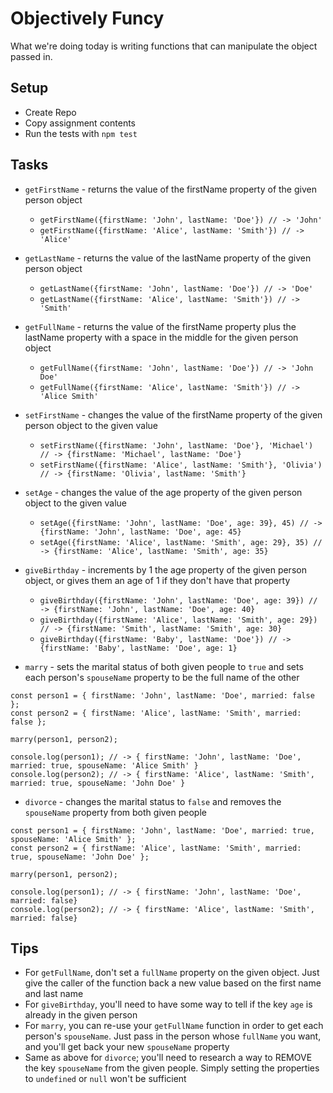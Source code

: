 # Objectively Funcy

What we're doing today is writing functions that can manipulate the object passed in.

## Setup

* Create Repo
* Copy assignment contents
* Run the tests with `npm test`

## Tasks

* `getFirstName` - returns the value of the firstName property of the given person object
  * `getFirstName({firstName: 'John', lastName: 'Doe'}) // -> 'John'`
  * `getFirstName({firstName: 'Alice', lastName: 'Smith'}) // -> 'Alice'`

* `getLastName` - returns the value of the lastName property of the given person object
  * `getLastName({firstName: 'John', lastName: 'Doe'}) // -> 'Doe'`
  * `getLastName({firstName: 'Alice', lastName: 'Smith'}) // -> 'Smith'`

* `getFullName` - returns the value of the firstName property plus the lastName property with a space in the middle for the given person object
  * `getFullName({firstName: 'John', lastName: 'Doe'}) // -> 'John Doe'`
  * `getFullName({firstName: 'Alice', lastName: 'Smith'}) // -> 'Alice Smith'`

* `setFirstName` - changes the value of the firstName property of the given person object to the given value
  * `setFirstName({firstName: 'John', lastName: 'Doe'}, 'Michael') // -> {firstName: 'Michael', lastName: 'Doe'}`
  * `setFirstName({firstName: 'Alice', lastName: 'Smith'}, 'Olivia') // -> {firstName: 'Olivia', lastName: 'Smith'}`

* `setAge` - changes the value of the age property of the given person object to the given value
  * `setAge({firstName: 'John', lastName: 'Doe', age: 39}, 45) // -> {firstName: 'John', lastName: 'Doe', age: 45}`
  * `setAge({firstName: 'Alice', lastName: 'Smith', age: 29}, 35) // -> {firstName: 'Alice', lastName: 'Smith', age: 35}`

* `giveBirthday` - increments by 1 the age property of the given person object, or gives them an age of 1 if they don't have that property
  * `giveBirthday({firstName: 'John', lastName: 'Doe', age: 39}) // -> {firstName: 'John', lastName: 'Doe', age: 40}`
  * `giveBirthday({firstName: 'Alice', lastName: 'Smith', age: 29}) // -> {firstName: 'Smith', lastName: 'Smith', age: 30}`
  * `giveBirthday({firstName: 'Baby', lastName: 'Doe'}) // -> {firstName: 'Baby', lastName: 'Doe', age: 1}`

* `marry` - sets the marital status of both given people to `true` and sets each person's `spouseName` property to be the full name of the other

```
const person1 = { firstName: 'John', lastName: 'Doe', married: false };
const person2 = { firstName: 'Alice', lastName: 'Smith', married: false };

marry(person1, person2);

console.log(person1); // -> { firstName: 'John', lastName: 'Doe', married: true, spouseName: 'Alice Smith' }
console.log(person2); // -> { firstName: 'Alice', lastName: 'Smith', married: true, spouseName: 'John Doe' }
```

* `divorce` - changes the marital status to `false` and removes the `spouseName` property from both given people
```
const person1 = { firstName: 'John', lastName: 'Doe', married: true, spouseName: 'Alice Smith' };
const person2 = { firstName: 'Alice', lastName: 'Smith', married: true, spouseName: 'John Doe' };

marry(person1, person2);

console.log(person1); // -> { firstName: 'John', lastName: 'Doe', married: false}
console.log(person2); // -> { firstName: 'Alice', lastName: 'Smith', married: false}

```

## Tips

* For `getFullName`, don't set a `fullName` property on the given object. Just give the caller of the function back a new value based on the first name and last name
* For `giveBirthday`, you'll need to have some way to tell if the key `age` is already in the given person
* For `marry`, you can re-use your `getFullName` function in order to get each person's `spouseName`. Just pass in the person whose `fullName` you want, and you'll get back your new `spouseName` property
* Same as above for `divorce`; you'll need to research a way to REMOVE the key `spouseName` from the given people. Simply setting the properties to `undefined` or `null` won't be sufficient

